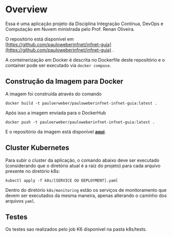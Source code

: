 # Overview
Essa é uma aplicação projeto da Disciplina Integração Contínua, DevOps e Computação em Nuvem ministrada pelo Prof. Renan Oliveira.

O repositório está disponível em [https://github.com/pauloweberinfnet/infnet-guia](https://github.com/pauloweberinfnet/infnet-guia) .

A conteinerização em Docker é descrita no Dockerfile deste repositório e o container pode ser executado via `docker compose`.


## Construção da Imagem para Docker
A imagem foi construída através do comando 
```
docker build -t pauloerweber/pauloweberinfnet-infnet-guia:latest .
```

Após isso a imagem enviada para o DockerHub
```
docker push -t pauloerweber/pauloweberinfnet-infnet-guia:latest .
```

E o repositório da imagem está disponível **[aqui](https://hub.docker.com/repository/docker/pauloerweber/pauloweberinfnet-infnet-guia/general)**.

## Cluster Kubernetes
Para subir o cluster da aplicação, o comando abaixo deve ser  executado (considerando que o diretório atual é a raiz do projeto) para cada arquivo presente no diretório k8s:
```
kubectl apply -f k8s/[SERVICE OU DEPLOYMENT].yaml
```

Dentro do diretório `k8s/monitoring` estão os serviços de monitoramento que devem ser executados da mesma maneira, apenas alterando o caminho dos arquivos `yaml`.

## Testes
Os testes sao realizados pelo job K6 disponível na pasta k8s/tests.